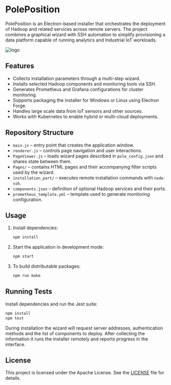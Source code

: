 # PolePosition


PolePosition is an Electron-based installer that orchestrates the deployment of Hadoop and
related services across remote servers. The project combines a graphical wizard with
SSH automation to simplify provisioning a data platform capable of running
analytics and Industrial IoT workloads.

![logo](https://user-images.githubusercontent.com/870265/204732093-1ea33682-9eaa-451c-befd-f7cb7015ecf3.png)

## Features

- Collects installation parameters through a multi-step wizard.
- Installs selected Hadoop components and monitoring tools via SSH.
- Generates Prometheus and Grafana configurations for cluster monitoring.
- Supports packaging the installer for Windows or Linux using Electron Forge.
- Handles large scale data from IoT sensors and other sources.
- Works with Kubernetes to enable hybrid or multi-cloud deployments.

## Repository Structure

- `main.js` – entry point that creates the application window.
- `renderer.js` – controls page navigation and user interactions.
- `PageViewer.js` – loads wizard pages described in `pole_config.json` and
  shares state between them.
- `Pages/` – contains HTML pages and their accompanying filter scripts used by
  the wizard.
- `installation_part/` – executes remote installation commands with `node-ssh`.
- `components.json` – definition of optional Hadoop services and their ports.
- `prometheus_template.yml` – template used to generate monitoring configuration.

## Usage

1. Install dependencies:
   ```bash
   npm install
   ```
2. Start the application in development mode:
   ```bash
   npm start
   ```
3. To build distributable packages:
   ```bash
   npm run make
   ```

## Running Tests

Install dependencies and run the Jest suite:

```bash
npm install
npm test
```

During installation the wizard will request server addresses, authentication
methods and the list of components to deploy. After collecting the information it
runs the installer remotely and reports progress in the interface.

## License

This project is licensed under the Apache License. See the [LICENSE](LICENSE) file
for details.
